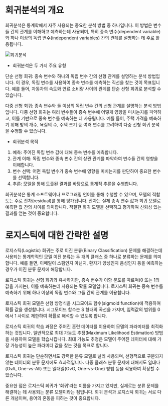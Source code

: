 # 회귀분석의 개요
회귀분석은 통계학에서 자주 사용되는 중요한 분석 방법 중 하나입니다. 이 방법은 변수들 간의 관계를 이해하고 예측하는데 사용되며, 특히 종속 변수(dependent variable)와 하나 이상의 독립 변수(independent variables) 간의 관계를 설명하는 데 주로 활용됩니다.

![회귀분석](https://commons.wikimedia.org/wiki/File:Normdist_regression.png)

* 회귀분석은 두 가지 주요 유형

단순 선형 회귀: 종속 변수와 하나의 독립 변수 간의 선형 관계를 설명하는 분석 방법입니다. 이 경우, 독립 변수를 사용하여 종속 변수를 예측하는 직선을 찾는 것이 목표입니다. 예를 들어, 자동차의 속도와 연료 소비량 사이의 관계를 단순 선형 회귀로 분석할 수 있습니다.

다중 선형 회귀: 종속 변수와 둘 이상의 독립 변수 간의 선형 관계를 설명하는 분석 방법입니다. 다중 선형 회귀는 여러 변수들이 종속 변수에 어떻게 영향을 미치는지를 파악하고, 이를 기반으로 종속 변수를 예측하는 데 사용됩니다. 예를 들어, 주택 가격을 예측하기 위해 방의 개수, 욕실의 수, 주택 크기 등 여러 변수를 고려하여 다중 선형 회귀 분석을 수행할 수 있습니다.

* 회귀분석 목적

1. 예측: 주어진 독립 변수 값에 대해 종속 변수를 예측합니다.
2. 관계 이해: 독립 변수와 종속 변수 간의 상관 관계를 파악하여 변수들 간의 영향을 이해합니다.
3. 변수 선택: 어떤 독립 변수가 종속 변수에 영향을 미치는지를 판단하여 중요한 변수를 선택합니다.
4. 추론: 모델을 통해 도출된 결과를 바탕으로 통계적 추론을 수행합니다.

회귀분석은 통계 소프트웨어나 프로그래밍 언어를 통해 수행할 수 있으며, 모델의 적합도는 주로 잔차(residual)를 통해 평가됩니다. 잔차는 실제 종속 변수 값과 회귀 모델로 예측한 값 간의 차이를 의미합니다. 적절한 회귀 모델을 선택하고 평가하여 신뢰성 있는 결과를 얻는 것이 중요합니다.

# 로지스틱에 대한 간략한 설명
로지스틱(Logistic) 회귀는 주로 이진 분류(Binary Classification) 문제를 해결하는데 사용되는 통계학적인 모델
이진 분류는 두 개의 클래스 중 하나로 분류하는 문제를 의미합니다. 
예를 들면, 이메일이 스팸인지 아닌지, 환자가 양성인지 음성인지 등을 예측하는 경우가 이진 분류 문제에 해당합니다.

로지스틱 회귀는 선형 회귀와 유사하지만, 종속 변수가 이항 분포를 따르며(0 또는 1의 값을 가지는), 이를 예측하는데 사용되는 확률 모델입니다. 로지스틱 회귀는 종속 변수를 예측하기 위해 하나 이상의 독립 변수와 그들 간의 관계를 이용합니다.

로지스틱 회귀 모델은 선형 방정식을 시그모이드 함수(sigmoid function)에 적용하여 확률 값을 생성합니다. 시그모이드 함수는 S 형태의 곡선을 가지며, 입력값의 범위를 0에서 1 사이로 제한하여 확률로 해석할 수 있도록 합니다.

로지스틱 회귀의 학습 과정은 주어진 훈련 데이터를 이용하여 모델의 파라미터를 최적화하는 것입니다. 일반적으로 최대 가능도 추정(Maximum Likelihood Estimation) 방법을 사용하여 모델을 학습시킵니다. 최대 가능도 추정은 모델이 주어진 데이터에 대해 가장 가능성이 높은 파라미터 값을 찾는 것을 목표로 합니다.

로지스틱 회귀는 단순하면서도 강력한 분류 모델로 널리 사용되며, 선형적으로 구분되지 않는 데이터의 분류 문제에도 효과적입니다. 다중 클래스 분류 문제에 대해서도 일대다(OvA, One-vs-All) 또는 일대일(OvO, One-vs-One) 방법 등을 적용하여 확장할 수 있습니다.

중요한 점은 로지스틱 회귀가 '회귀'라는 이름을 가지고 있지만, 실제로는 분류 문제를 해결하는 데 사용되는 분류 모델이라는 점입니다. 회귀 분석과 로지스틱 회귀는 서로 다른 개념이며, 용어의 혼동을 피하는 것이 중요합니다.

